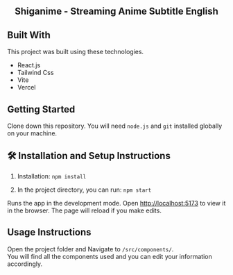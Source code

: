 <h2 align="center">
  Shiganime - Streaming Anime Subtitle English <br/>
  <!-- <a href="WAIT" target="_blank">PORTOFOLIO</a> -->
</h2>

## Built With

<!-- My personal portfolio <a href="///" target="_blank">wait</a> which features some of my github projects as well as my resume and technical skills.<br/> -->

This project was built using these technologies.

- React.js
- Tailwind Css
- Vite
- Vercel

## Getting Started

Clone down this repository. You will need `node.js` and `git` installed globally on your machine.

## 🛠 Installation and Setup Instructions

1. Installation: `npm install`

2. In the project directory, you can run: `npm start`

Runs the app in the development mode.
Open [http://localhost:5173](http://localhost:5173) to view it in the browser.
The page will reload if you make edits.

## Usage Instructions

Open the project folder and Navigate to `/src/components/`. <br/>
You will find all the components used and you can edit your information accordingly.